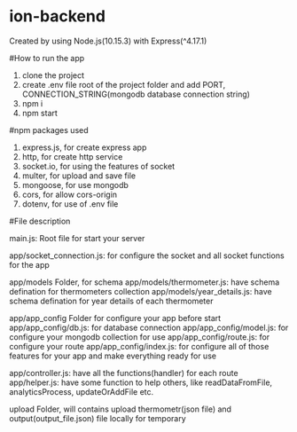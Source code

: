 # ion-backend
Created by using Node.js(10.15.3) with Express(^4.17.1)

#How to run the app
1. clone the project
2. create .env file root of the project folder and add PORT, CONNECTION_STRING(mongodb database connection string)
3. npm i
4. npm start

#npm packages used
1. express.js, for create express app
2. http, for create http service
3. socket.io, for using the features of socket
4. multer, for upload and save file
5. mongoose, for use mongodb
6. cors, for allow cors-origin
7. dotenv, for use of .env file

#File description

main.js: Root file for start your server

app/socket_connection.js: for configure the socket and all socket functions for the app

app/models Folder, for schema
app/models/thermometer.js: have schema defination for thermometers collection
app/models/year_details.js: have schema defination for year details of each thermometer

app/app_config Folder for configure your app before start
app/app_config/db.js: for database connection
app/app_config/model.js: for configure your mongodb collection for use
app/app_config/route.js: for configure your route
app/app_config/index.js: for configure all of those features for your app and make everything ready for use

app/controller.js: have all the functions(handler) for each route
app/helper.js: have some function to help others, like readDataFromFile, analyticsProcess, updateOrAddFile etc.

upload Folder, will contains upload thermometr(json file) and output(output_file.json) file locally for temporary

